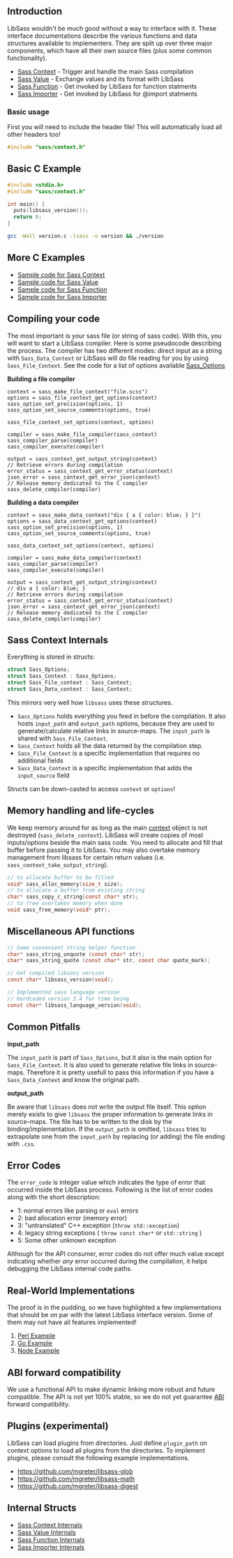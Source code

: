 ## Introduction

LibSass wouldn't be much good without a way to interface with it. These
interface documentations describe the various functions and data structures
available to implementers. They are split up over three major components, which
have all their own source files (plus some common functionality).

- [Sass Context](api-context.md) - Trigger and handle the main Sass compilation
- [Sass Value](api-value.md) - Exchange values and its format with LibSass
- [Sass Function](api-function.md) - Get invoked by LibSass for function statments
- [Sass Importer](api-importer.md) - Get invoked by LibSass for @import statments

### Basic usage

First you will need to include the header file!
This will automatically load all other headers too!

```C
#include "sass/context.h"
```

## Basic C Example

```C
#include <stdio.h>
#include "sass/context.h"

int main() {
  puts(libsass_version());
  return 0;
}
```

```bash
gcc -Wall version.c -lsass -o version && ./version
```

## More C Examples

- [Sample code for Sass Context](api-context-example.md)
- [Sample code for Sass Value](api-value-example.md)
- [Sample code for Sass Function](api-function-example.md)
- [Sample code for Sass Importer](api-importer-example.md)

## Compiling your code

The most important is your sass file (or string of sass code). With this, you
will want to start a LibSass compiler. Here is some pseudocode describing the
process. The compiler has two different modes: direct input as a string with
`Sass_Data_Context` or LibSass will do file reading for you by using
`Sass_File_Context`. See the code for a list of options available
[Sass_Options](https://github.com/sass/libsass/blob/36feef0/include/sass/interface.h#L18)

**Building a file compiler**

    context = sass_make_file_context("file.scss")
    options = sass_file_context_get_options(context)
    sass_option_set_precision(options, 1)
    sass_option_set_source_comments(options, true)

    sass_file_context_set_options(context, options)

    compiler = sass_make_file_compiler(sass_context)
    sass_compiler_parse(compiler)
    sass_compiler_execute(compiler)

    output = sass_context_get_output_string(context)
    // Retrieve errors during compilation
    error_status = sass_context_get_error_status(context)
    json_error = sass_context_get_error_json(context)
    // Release memory dedicated to the C compiler
    sass_delete_compiler(compiler)

**Building a data compiler**

    context = sass_make_data_context("div { a { color: blue; } }")
    options = sass_data_context_get_options(context)
    sass_option_set_precision(options, 1)
    sass_option_set_source_comments(options, true)

    sass_data_context_set_options(context, options)

    compiler = sass_make_data_compiler(context)
    sass_compiler_parse(compiler)
    sass_compiler_execute(compiler)

    output = sass_context_get_output_string(context)
    // div a { color: blue; }
    // Retrieve errors during compilation
    error_status = sass_context_get_error_status(context)
    json_error = sass_context_get_error_json(context)
    // Release memory dedicated to the C compiler
    sass_delete_compiler(compiler)

## Sass Context Internals

Everything is stored in structs:

```C
struct Sass_Options;
struct Sass_Context : Sass_Options;
struct Sass_File_context : Sass_Context;
struct Sass_Data_context : Sass_Context;
```

This mirrors very well how `libsass` uses these structures.

- `Sass_Options` holds everything you feed in before the compilation. It also hosts
`input_path` and `output_path` options, because they are used to generate/calculate
relative links in source-maps. The `input_path` is shared with `Sass_File_Context`.
- `Sass_Context` holds all the data returned by the compilation step.
- `Sass_File_Context` is a specific implementation that requires no additional fields
- `Sass_Data_Context` is a specific implementation that adds the `input_source` field

Structs can be down-casted to access `context` or `options`!

## Memory handling and life-cycles

We keep memory around for as long as the main [context](api-context.md) object
is not destroyed (`sass_delete_context`). LibSass will create copies of most
inputs/options beside the main sass code. You need to allocate and fill that
buffer before passing it to LibSass. You may also overtake memory management
from libsass for certain return values (i.e. `sass_context_take_output_string`).

```C
// to allocate buffer to be filled
void* sass_alloc_memory(size_t size);
// to allocate a buffer from existing string
char* sass_copy_c_string(const char* str);
// to free overtaken memory when done
void sass_free_memory(void* ptr);
```

## Miscellaneous API functions

```C
// Some convenient string helper function
char* sass_string_unquote (const char* str);
char* sass_string_quote (const char* str, const char quote_mark);

// Get compiled libsass version
const char* libsass_version(void);

// Implemented sass language version
// Hardcoded version 3.4 for time being
const char* libsass_language_version(void);
```

## Common Pitfalls

**input_path**

The `input_path` is part of `Sass_Options`, but it also is the main option for
`Sass_File_Context`. It is also used to generate relative file links in source-
maps. Therefore it is pretty usefull to pass this information if you have a
`Sass_Data_Context` and know the original path.

**output_path**

Be aware that `libsass` does not write the output file itself. This option
merely exists to give `libsass` the proper information to generate links in
source-maps. The file has to be written to the disk by the
binding/implementation. If the `output_path` is omitted, `libsass` tries to
extrapolate one from the `input_path` by replacing (or adding) the file ending
with `.css`.

## Error Codes

The `error_code` is integer value which indicates the type of error that
occurred inside the LibSass process. Following is the list of error codes along
with the short description:

* 1: normal errors like parsing or `eval` errors
* 2: bad allocation error (memory error)
* 3: "untranslated" C++ exception (`throw std::exception`)
* 4: legacy string exceptions ( `throw const char*` or `std::string` )
* 5: Some other unknown exception

Although for the API consumer, error codes do not offer much value except
indicating whether *any* error occurred during the compilation, it helps
debugging the LibSass internal code paths.

## Real-World Implementations

The proof is in the pudding, so we have highlighted a few implementations that
should be on par with the latest LibSass interface version. Some of them may not
have all features implemented!

1. [Perl Example](https://github.com/sass/perl-libsass/blob/master/lib/CSS/Sass.xs)
2. [Go Example](https://godoc.org/github.com/wellington/go-libsass#example-Compiler--Stdin)
3. [Node Example](https://github.com/sass/node-sass/blob/master/src/binding.cpp)

## ABI forward compatibility

We use a functional API to make dynamic linking more robust and future
compatible. The API is not yet 100% stable, so we do not yet guarantee
[ABI](https://gcc.gnu.org/onlinedocs/libstdc++/manual/abi.html) forward
compatibility.

## Plugins (experimental)

LibSass can load plugins from directories. Just define `plugin_path` on context
options to load all plugins from the directories. To implement plugins, please
consult the following example implementations.

- https://github.com/mgreter/libsass-glob
- https://github.com/mgreter/libsass-math
- https://github.com/mgreter/libsass-digest

## Internal Structs

- [Sass Context Internals](api-context-internal.md)
- [Sass Value Internals](api-value-internal.md)
- [Sass Function Internals](api-function-internal.md)
- [Sass Importer Internals](api-importer-internal.md)
